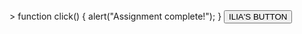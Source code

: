 <html>
    <head>
        <scrip type="text/javascript"></script>>
            function click() {
              alert("Assignment complete!");
            }
        </script>
        <script src="click.js" type="text/javascript"></script>
    </head>
    <body>
        <button onclick="click()">ILIA'S BUTTON</button>
    </body>
</html>